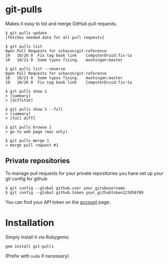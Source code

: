 git-pulls
==============

Makes it easy to list and merge GitHub pull requests.

    $ git pulls update
    [fetches needed data for all pull requests]

    $ git pulls list
    Open Pull Requests for schacon/git-reference
    19   10/26 0  Fix tag book link    ComputerDruid:fix-ta
    18   10/21 0  Some typos fixing.   mashingan:master    
    
    $ git pulls list --reverse
    Open Pull Requests for schacon/git-reference
    18   10/21 0  Some typos fixing.   mashingan:master    
    19   10/26 0  Fix tag book link    ComputerDruid:fix-ta

    $ git pulls show 1
    > [summary]
    > [diffstat]

    $ git pulls show 1 --full
    > [summary]
    > [full diff]

    $ git pulls browse 1
    > go to web page (mac only)

    $ git pulls merge 1
    > merge pull request #1
    
Private repositories
----------------

To manage pull requests for your private repositories you have set up your git config for github 

    $ git config --global github.user your_gitubusername
    $ git config --global github.token your_githubtoken123456789
    
You can find your API token on the [account](https://github.com/account) page.


Installation
===============

Simply install it via Rubygems:

    gem install git-pulls

(Prefix with `sudo` if necessary)
